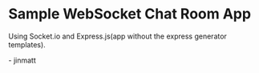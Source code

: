 # Sample WebSocket Chat Room App

Using Socket.io and Express.js(app without the express generator templates).

\- jinmatt
